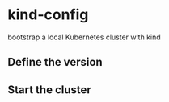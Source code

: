 # kind-config

bootstrap a local Kubernetes cluster with kind

## Define the version

## Start the cluster
